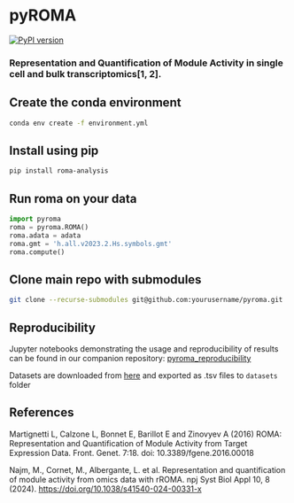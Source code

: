 # pyROMA

[![PyPI version](https://badge.fury.io/py/roma-analysis.svg)](https://badge.fury.io/py/roma-analysis)

###  Representation and Quantification of Module Activity in single cell and bulk transcriptomics[1, 2].

## Create the conda environment

```sh
conda env create -f environment.yml
```

## Install using pip

```sh
pip install roma-analysis
```

## Run roma on your data

```py
import pyroma
roma = pyroma.ROMA()
roma.adata = adata
roma.gmt = 'h.all.v2023.2.Hs.symbols.gmt'
roma.compute()
```

## Clone main repo with submodules
```sh
git clone --recurse-submodules git@github.com:yourusername/pyroma.git
```


## Reproducibility
Jupyter notebooks demonstrating the usage and reproducibility of results can be found in our companion repository: [pyroma_reproducibility](https://github.com/altyn-bulmers/pyroma_reproducibility)

Datasets are downloaded from [here](https://github.com/sysbio-curie/rRoma_comp) and exported as .tsv files to `datasets` folder

## References

Martignetti L, Calzone L, Bonnet E, Barillot E and Zinovyev A (2016) ROMA: Representation and Quantification of Module Activity from Target Expression Data. Front. Genet. 7:18. doi: 10.3389/fgene.2016.00018

Najm, M., Cornet, M., Albergante, L. et al. Representation and quantification of module activity from omics data with rROMA. npj Syst Biol Appl 10, 8 (2024). https://doi.org/10.1038/s41540-024-00331-x


